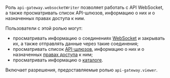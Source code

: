 Роль `api-gateway.websocketWriter` позволяет работать с API WebSocket, а также просматривать список API-шлюзов, информацию о них и о назначенных правах доступа к ним.

Пользователи с этой ролью могут:
* просматривать информацию о соединениях [WebSocket](../../api-gateway/concepts/index.md#websocket) и закрывать их, а также отправлять данные через такие соединения;
* просматривать список [API-шлюзов](../../api-gateway/concepts/index.md), информацию о них и о назначенных [правах доступа](../../iam/concepts/access-control/index.md) к ним;
* просматривать информацию о [каталоге](../../resource-manager/concepts/resources-hierarchy.md#folder).

Включает разрешения, предоставляемые ролью `api-gateway.viewer`.